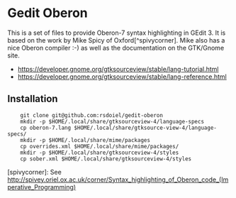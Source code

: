 
# Gedit Oberon

This is a set of files to provide Oberon-7 syntax highlighting in
GEdit 3.  It is based on the work by Mike Spicy of Oxford[^spivycorner].
Mike also has a nice Oberon compiler :-) as well as the documentation
on the GTK/Gnome site.

+ https://developer.gnome.org/gtksourceview/stable/lang-tutorial.html
+ https://developer.gnome.org/gtksourceview/stable/lang-reference.html

## Installation

```
    git clone git@github.com:rsdoiel/gedit-oberon
    mkdir -p $HOME/.local/share/gtksourceview-4/language-specs
    cp oberon-7.lang $HOME/.local/share/gtksource-view-4/language-specs/
    mkdir -p $HOME/.local/share/mime/packages
    cp overrides.xml $HOME/.local/share/mime/packages/
    mkdir -p $HOME/.local/share/gtksourceview-4/styles
    cp sober.xml $HOME/.local/share/gtksourceview-4/styles
```


[spivycorner]: See http://spivey.oriel.ox.ac.uk/corner/Syntax_highlighting_of_Oberon_code_(Imperative_Programming)
